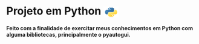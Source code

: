 # Projeto em Python <img align="center" alt="Vitor-Python" height="30" width="40" src="https://raw.githubusercontent.com/devicons/devicon/master/icons/python/python-original.svg"> 

#### Feito com a finalidade de exercitar meus conhecimentos em Python com alguma bibliotecas, principalmente o pyautogui.
#
#
#
#

#
